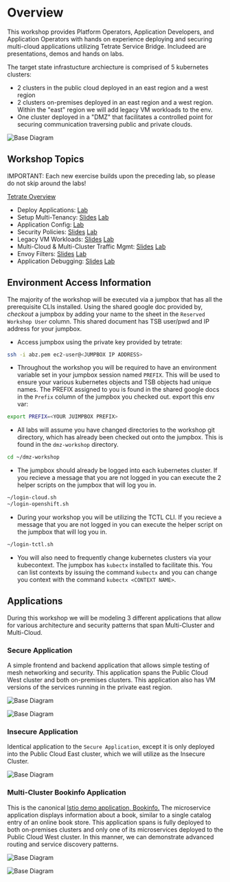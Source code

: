 # Overview
This workshop provides Platform Operators, Application Developers, and Application Operators with hands on experience deploying and securing multi-cloud applications utilizing Tetrate Service Bridge.  Includeed are presentations, demos and hands on labs.

The target state infrastucture archiecture is comprised of 5 kubernetes clusters:
- 2 clusters in the public cloud deployed in an east region and a west region
- 2 clusters on-premises deployed in an east region and a west region.  Within the "east" region we will add legacy VM workloads to the env.
- One cluster deployed in a "DMZ" that facilitates a controlled point for securing communication traversing public and private clouds.

![Base Diagram](images/infra-arch.png)

## Workshop Topics
IMPORTANT: Each new exercise builds upon the preceding lab, so please do not skip around the labs!

[Tetrate Overview](https://docs.google.com/presentation/d/11VD8G8uFDSjRqtPNJmxZUND7hlc3kiY6bGNhNRBxbJ8/edit#slide=id.gb61fe1c3b5_0_0)

- Deploy Applications: [Lab](00-App-Deployment/README.md)
- Setup Multi-Tenancy: [Slides](https://docs.google.com/presentation/d/11VD8G8uFDSjRqtPNJmxZUND7hlc3kiY6bGNhNRBxbJ8/edit#slide=id.ge82d745ba0_0_716) [Lab](01-Tenancy/README.md)
- Application Config: [Lab](02-App-Config/README.md)
- Security Policies: [Slides](https://docs.google.com/presentation/d/11VD8G8uFDSjRqtPNJmxZUND7hlc3kiY6bGNhNRBxbJ8/edit#slide=id.ge82d745ba0_0_737) [Lab](03-Security/README.md)
- Legacy VM Workloads: [Slides](https://docs.google.com/presentation/d/11VD8G8uFDSjRqtPNJmxZUND7hlc3kiY6bGNhNRBxbJ8/edit#slide=id.ge82d745ba0_0_731) [Lab](04-VM/README.md)
- Multi-Cloud & Multi-Cluster Traffic Mgmt: [Slides](https://docs.google.com/presentation/d/11VD8G8uFDSjRqtPNJmxZUND7hlc3kiY6bGNhNRBxbJ8/edit#slide=id.ge82d745ba0_0_731) [Lab](05-LB/README.md)
- Envoy Filters: [Slides](https://docs.google.com/presentation/d/11VD8G8uFDSjRqtPNJmxZUND7hlc3kiY6bGNhNRBxbJ8/edit#slide=id.ge82d745ba0_0_731) [Lab](06-Envoy/README.md)
- Application Debugging: [Slides](https://docs.google.com/presentation/d/11VD8G8uFDSjRqtPNJmxZUND7hlc3kiY6bGNhNRBxbJ8/edit#slide=id.ge82d745ba0_0_743) [Lab](07-Debugging/README.md)

## Environment Access Information
The majority of the workshop will be executed via a jumpbox that has all the prerequisite CLIs installed.  Using the shared google doc provided by, *checkout* a jumpbox by adding your name to the sheet in the `Reserved Workshop User` column.  This shared document has TSB user/pwd and IP address for your jumpbox.

- Access jumpbox using the private key provided by tetrate:
```bash
ssh -i abz.pem ec2-user@<JUMPBOX IP ADDRESS>
```
- Throughout the workshop you will be required to have an environment variable set in your jumpbox session named `PREFIX`.  This will be used to ensure your various kubernetes objects and TSB objects had unique names.  The PREFIX assigned to you is found in the shared google docs in the `Prefix` column of the jumpbox you checked out.  export this env var:
```bash
export PREFIX=<YOUR JUIMPBOX PREFIX>
```


- All labs will assume you have changed directories to the workshop git directory, which has already been checked out onto the jumpbox.  This is found in the `dmz-workshop` directory.
```bash
cd ~/dmz-workshop
```

- The jumpbox should already be logged into each kubernetes cluster.  If you recieve a message that you are not logged in you can execute the 2 helper scripts on the jumpbox that will log you in.
```bash
~/login-cloud.sh
~/login-openshift.sh

```

- During your workshop you will be utilizing the TCTL CLI.  If you recieve a message that you are not logged in you can execute the helper script on the jumpbox that will log you in.
```bash
~/login-tctl.sh

```

- You will also need to frequently change kubernetes clusters via your kubecontext.  The jumpbox has `kubectx` installed to facilitate this.  You can list contexts by issuing the command `kubectx` and you can change you context with the command `kubectx <CONTEXT NAME>`.

## Applications

During this workshop we will be modeling 3 different applications that allow for various architecture and security patterns that span Multi-Cluster and Multi-Cloud.

### Secure Application
A simple frontend and backend application that allows simple testing of mesh networking and security.  This application spans the Public Cloud West cluster and both on-premises clusters.  This application also has VM versions of the services running in the private east region.

![Base Diagram](images/secure-app-arch.png)

![Base Diagram](images/secure-app.png)

### Insecure Application
Identical application to the `Secure Application`, except it is only deployed into the Public Cloud East cluster, which we will utilize as the Insecure Cluster.

![Base Diagram](images/insecure-app-arch.png)

### Multi-Cluster Bookinfo Application
This is the canonical [Istio demo application, Bookinfo.](https://istio.io/latest/docs/examples/bookinfo/)  The microservice application displays information about a book, similar to a single catalog entry of an online book store.  This application spans is fully deployed to both on-premises clusters and only one of its microservices deployed to the Public Cloud West cluster.  In this manner, we can demonstrate advanced routing and service discovery patterns.

![Base Diagram](images/bookinfo-app.png)

![Base Diagram](images/bookinfo-app-arch.png)